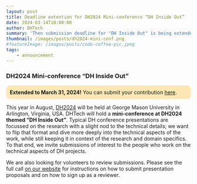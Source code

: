 ```yaml
---
layout: post
title: Deadline extention for DH2024 Mini-conference “DH Inside Out”
date: 2024-03-14T10:00:00
author: DHTech
summary: 'Then submission deadline for "DH Inside Out" is being extended to March 31, 2024.'
thumbnail: /images/posts/dh2024-mini-conf.png
#featureImage: /images/posts/code-coffee-pic.jpeg
tags:
    - announcement
---
```




### DH2024 Mini-conference “DH Inside Out”

<div style="background-color: #ffe6b5; padding: 10px; border-radius: 10px">
<b>Extended to March 31, 2024!</b> You can submit your contribution <a target="_blank" href="https://form.jotform.com/233466066208053">here</a>.
</div>

This year in August, [DH2024](https://dh2024.adho.org/) will be held at George Mason University in Arlington, Virginia, USA. DHTech will hold a **mini-conference at DH2024 themed “DH Inside Out”**. Typical DH conference presentations are focussed on the research with a slight nod to the technical details; we want to flip that format and dive more deeply into the technical aspects of the work, while still keeping it in context of the research and domain specifics. To that end, we invite submissions of interest to the people who work on the technical aspects of DH projects. 

We are also looking for volunteers to review submissions. Please see the full call [on our website](/blog/2023/12/19/dh-inside-out-dh2024/) for instructions on how to submit presentation proposals and on how to sign up as a reviewer.


